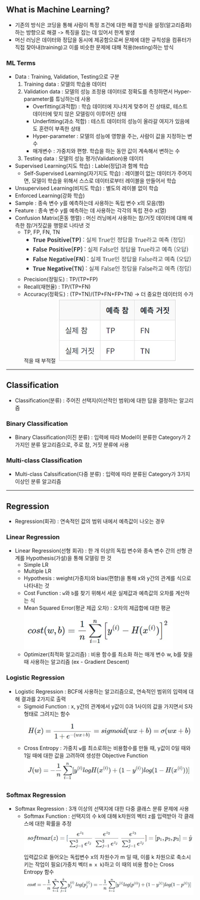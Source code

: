 ## What is Machine Learning?
- 기존의 방식은 코딩을 통해 사람이 특정 조건에 대한 해결 방식을 설정(알고리즘화)하는 방향으로 해결 -> 특징을 잡는 데 있어서 한계 발생
- 머신 러닝은 데이터와 정답을 동시에 제공함으로써 문제에 대한 규칙성을 컴퓨터가 직접 찾아내(training)고 이를 비슷한 문제에 대해 적용(testing)하는 방식
### ML Terms
- Data : Training, Validation, Testing으로 구분
    1. Training data : 모델의 학습용 데이터
    2. Validation data : 모델의 성능 조정용 데이터로 정확도를 측정하면서 Hyper-parameter를 튜닝하는데 사용
        + Overfitting(과적합) : 학습 데이터에 지나치게 맞추어 진 상태로, 테스트 데이터에 맞지 않은 모델링이 이루어진 상태
        + Underfitting(과소 적합) : 테스트 데이터의 성능이 올라갈 여지가 있음에도 훈련이 부족한 상태
        + Hyper-parameter : 모델의 성능에 영향을 주는, 사람이 값을 지정하는 변수
        + 매개변수 : 가중치와 편향. 학습을 하는 동안 값이 계속해서 변하는 수
    3. Testing data : 모델의 성능 평가(Validation)용 데이터
- Supervised Learning(지도 학습) : Lable(정답)과 함께 학습
    * Self-Supervised Learning(자기지도 학습) : 레이블이 없는 데이터가 주어지면, 모델이 학습을 위해서 스스로 데이터로부터 레이블을 만들어서 학습
- Unsupervised Learning(비지도 학습) : 별도의 레이블 없이 학습
- Enforced Learning(강화 학습)
- Sample : 종속 변수 y를 예측하는데 사용하는 독립 변수 x의 모음(행)
- Feature : 종속 변수 y를 예측하는 데 사용하는 각각의 독립 젼수 x(열)
- Confusion Matrix(혼동 행렬) : 머신 러닝에서 사용하는 참/거짓 데이터에 대해 예측한 참/거짓값을 행렬로 나타낸 것
    * TP, FP, FN, TN ![혼동 행렬 값](../Attatched/TP,FP,FN,TN.jpg)
    * Precision(정밀도) : TP/(TP+FP)
    * Recall(재현율) : TP/(TP+FN)
    * Accuracy(정확도) : (TP+TN)/(TP+FN+FP+TN) -> 더 중요한 데이터의 수가 적을 때 부적절
![Confusion Matrix](../Attatched/Confusion_matrix.jpg)
---
## Classification
- Classification(분류) : 주어진 선택지(이산적인 범위)에 대한 답을 결정하는 알고리즘
### Binary Classification
- Binary Classification(이진 분류) : 입력에 따라 Model이 분류한 Category가 2가지인 분류 알고리즘으로, 주로 참, 거짓 분류에 사용
### Multi-class Classification
- Multi-class Calssification(다중 분류) : 입력에 따라 분류된 Category가 3가지 이상인 분류 알고리즘
---
## Regression
- Regression(회귀) : 연속적인 값의 범위 내에서 예측값이 나오는 경우
### Linear Regression
- Linear Regression(선형 회귀) : 한 개 이상의 독립 변수와 종속 변수 간의 선형 관계를 Hypothesis(가설)을 통해 모델링 한 것
    - Simple LR
    - Multiple LR
    - Hypothesis : weight(가중치)와 bias(편향)을 통해 x와 y간의 관계를 식으로 나타내는 것
    - Cost Function : `w`와 `b`를 찾기 위해서 세운 실제값과 예측값의 오차를 계산하는 식
    - Mean Squared Error(평균 제곱 오차) : 오차의 제곱합에 대한 평균 ![MSE](../Attatched/MSE.jpg)
    - Optimizer(최적화 알고리즘) : 비용 함수를 최소화 하는 매개 변수 w, b를 찾을 때 사용하는 알고리즘 (ex - Gradient Descent)
### Logistic Regression
* Logistic Regression : BCF에 사용하는 알고리즘으로, 연속적인 범위의 입력에 대해 결과를 2가지로 출력
    - Sigmoid Function : x, y간의 관계에서 y값이 0과 1사이의 값을 가지면서 S자 형태로 그려지는 함수 ![Sigmoid Function](../Attatched/sigmoid.jpg)
    - Cross Entropy : 가중치 `w`를 최소로하는 비용함수를 만들 때, y값이 0일 때와 1일 때에 대한 값을 고려하여 생성한 Objective Function ![Cross Entropy](../Attatched/Cross_Entropy.jpg)
    
### Softmax Regression
* Softmax Regression : 3개 이상의 선택지에 대한 다중 클래스 분류 문제에 사용
    - Softmax Function : 선택지의 수 k에 대해 k차원의 벡터 z를 입력받아 각 클래스에 대한 확률을 추정 ![softmax Function](../Attatched/softmax.jpg)<br> 입력값으로 들어오는 독립변수 x의 차원수가 m 일 때, 이를 k 차원으로 축소시키는 작업이 필요(가중치 벡터 `m x k`)하고 이 때의 비용 함수는 Cross Entropy 함수 ![Cross Entropy in Softmax](../Attatched/Cross_Entropy_SF.jpg)